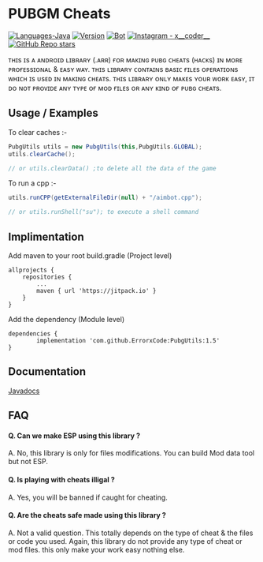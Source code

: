 
# PUBGM Cheats
<p align="left">
  <a href="#"><img alt="Languages-Java" src="https://img.shields.io/badge/Language-Java-1DA1F2?style=flat-square&logo=java"></a>
  <a href="#"><img alt="Version" src="https://img.shields.io/badge/Library version-1.5-blue"></a>
  <a href="#"><img alt="Bot" src="https://img.shields.io/badge/PUBG version-1.4.0-orange"></a>
  <a href="https://www.instagram.com/x__coder__x/"><img alt="Instagram - x__coder__" src="https://img.shields.io/badge/Instagram-x____coder____x-lightgrey"></a>
  <a href="#"><img alt="GitHub Repo stars" src="https://img.shields.io/github/stars/ErrorxCode/OTP-Verification-Api?style=social"></a>
  </p>
ᴛʜɪs ɪs ᴀ ᴀɴᴅʀᴏɪᴅ ʟɪʙʀᴀʀʏ (.ᴀʀʀ) ғᴏʀ ᴍᴀᴋɪɴɢ ᴘᴜʙɢ ᴄʜᴇᴀᴛs (ʜᴀᴄᴋs) ɪɴ ᴍᴏʀᴇ ᴘʀᴏғᴇssɪᴏɴᴀʟ & ᴇᴀsʏ ᴡᴀʏ. ᴛʜɪs ʟɪʙʀᴀʀʏ ᴄᴏɴᴛᴀɪɴs ʙᴀsɪᴄ ғɪʟᴇs ᴏᴘᴇʀᴀᴛɪᴏɴs ᴡʜɪᴄʜ ɪs ᴜsᴇᴅ ɪɴ ᴍᴀᴋɪɴɢ ᴄʜᴇᴀᴛs. ᴛʜɪs ʟɪʙʀᴀʀʏ ᴏɴʟʏ ᴍᴀᴋᴇs ʏᴏᴜʀ ᴡᴏʀᴋ ᴇᴀsʏ, ɪᴛ ᴅᴏ ɴᴏᴛ ᴘʀᴏᴠɪᴅᴇ ᴀɴʏ ᴛʏᴘᴇ ᴏғ ᴍᴏᴅ ғɪʟᴇs ᴏʀ ᴀɴʏ ᴋɪɴᴅ ᴏғ ᴘᴜʙɢ ᴄʜᴇᴀᴛs.

## Usage / Examples
To clear caches :-
```java
PubgUtils utils = new PubgUtils(this,PubgUtils.GLOBAL);
utils.clearCache(); 

// or utils.clearData() ;to delete all the data of the game
```
To run a cpp :-
```java
utils.runCPP(getExternalFileDir(null) + "/aimbot.cpp");

// or utils.runShell("su"); to execute a shell command
```

## Implimentation
Add maven to your root build.gradle (Project level)
```
allprojects {
	repositories {
		...
		maven { url 'https://jitpack.io' }
	}
}
```
Add the dependency (Module level)
```
dependencies {
	    implementation 'com.github.ErrorxCode:PubgUtils:1.5'
}
```

## Documentation

[Javadocs](https://wwhzfp8wqlzivba0csou4g-on.drv.tw/www.docs.pubgutils/com/pubg/utils/package-summary.html)


  
## FAQ

#### Q. Can we make ESP using this library ?

A. No, this library is only for files modifications. You can build Mod data tool but not ESP.

#### Q. Is playing with cheats illigal ?

A. Yes, you will be banned if caught for cheating.

#### Q. Are the cheats safe made using this library ?

A. Not a valid question. This totally depends on the type of cheat & the files or code you used. Again, this library do not provide any type of cheat or mod files. this only make your work easy nothing else.

  
  

